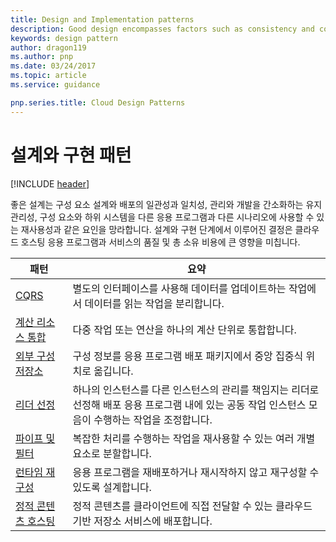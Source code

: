 ```yaml
---
title: Design and Implementation patterns
description: Good design encompasses factors such as consistency and coherence in component design and deployment, maintainability to simplify administration and development, and reusability to allow components and subsystems to be used in other applications and in other scenarios. Decisions made during the design and implementation phase have a huge impact on the quality and the total cost of ownership of cloud hosted applications and services.
keywords: design pattern
author: dragon119
ms.author: pnp
ms.date: 03/24/2017
ms.topic: article
ms.service: guidance

pnp.series.title: Cloud Design Patterns
---
```


# 설계와 구현 패턴

[!INCLUDE [header](../../_includes/header.md)]

좋은 설계는 구성 요소 설계와 배포의 일관성과 일치성, 관리와 개발을 간소화하는 유지 관리성, 구성 요소와 하위 시스템을 다른 응용 프로그램과 다른 시나리오에 사용할 수 있는 재사용성과 같은 요인을 망라합니다. 설계와 구현 단계에서 이루어진 결정은 클라우드 호스팅 응용 프로그램과 서비스의 품질 및 총 소유 비용에 큰 영향을 미칩니다.

| 패턴 | 요약 |
| ------- | ------- |
| [CQRS](../cqrs.md) | 별도의 인터페이스를 사용해 데이터를 업데이트하는 작업에서 데이터를 읽는 작업을 분리합니다. |
| [계산 리소스 통합](../compute-resource-consolidation.md) | 다중 작업 또는 연산을 하나의 계산 단위로 통합합니다. |
| [외부 구성 저장소](../external-configuration-store.md) | 구성 정보를 응용 프로그램 배포 패키지에서 중앙 집중식 위치로 옮깁니다. |
| [리더 선정](../leader-election.md) | 하나의 인스턴스를 다른 인스턴스의 관리를 책임지는 리더로 선정해 배포 응용 프로그램 내에 있는 공동 작업 인스턴스 모음이 수행하는 작업을 조정합니다. |
| [파이프 및 필터](../pipes-and-filters.md) | 복잡한 처리를 수행하는 작업을 재사용할 수 있는 여러 개별 요소로 분할합니다. |
| [런타임 재구성](../runtime-reconfiguration.md) | 응용 프로그램을 재배포하거나 재시작하지 않고 재구성할 수 있도록 설계합니다. |
| [정적 콘텐츠 호스팅](../static-content-hosting.md) | 정적 콘텐츠를 클라이언트에 직접 전달할 수 있는 클라우드 기반 저장소 서비스에 배포합니다. |
